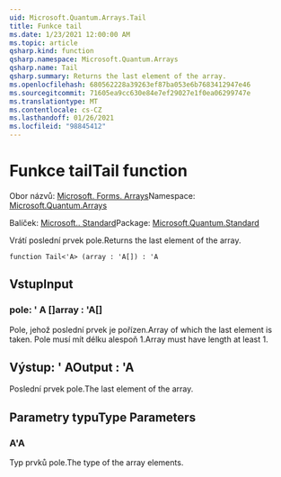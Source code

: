 ```yaml
---
uid: Microsoft.Quantum.Arrays.Tail
title: Funkce tail
ms.date: 1/23/2021 12:00:00 AM
ms.topic: article
qsharp.kind: function
qsharp.namespace: Microsoft.Quantum.Arrays
qsharp.name: Tail
qsharp.summary: Returns the last element of the array.
ms.openlocfilehash: 680562228a39263ef87ba053e6b7683412947e46
ms.sourcegitcommit: 71605ea9cc630e84e7ef29027e1f0ea06299747e
ms.translationtype: MT
ms.contentlocale: cs-CZ
ms.lasthandoff: 01/26/2021
ms.locfileid: "98845412"
---
```

# <a name="tail-function"></a><span data-ttu-id="5e04a-102">Funkce tail</span><span class="sxs-lookup"><span data-stu-id="5e04a-102">Tail function</span></span>

<span data-ttu-id="5e04a-103">Obor názvů: [Microsoft. Forms. Arrays](xref:Microsoft.Quantum.Arrays)</span><span class="sxs-lookup"><span data-stu-id="5e04a-103">Namespace: [Microsoft.Quantum.Arrays](xref:Microsoft.Quantum.Arrays)</span></span>

<span data-ttu-id="5e04a-104">Balíček: [Microsoft.. Standard](https://nuget.org/packages/Microsoft.Quantum.Standard)</span><span class="sxs-lookup"><span data-stu-id="5e04a-104">Package: [Microsoft.Quantum.Standard](https://nuget.org/packages/Microsoft.Quantum.Standard)</span></span>


<span data-ttu-id="5e04a-105">Vrátí poslední prvek pole.</span><span class="sxs-lookup"><span data-stu-id="5e04a-105">Returns the last element of the array.</span></span>

```qsharp
function Tail<'A> (array : 'A[]) : 'A
```


## <a name="input"></a><span data-ttu-id="5e04a-106">Vstup</span><span class="sxs-lookup"><span data-stu-id="5e04a-106">Input</span></span>

### <a name="array--a"></a><span data-ttu-id="5e04a-107">pole: ' A []</span><span class="sxs-lookup"><span data-stu-id="5e04a-107">array : 'A[]</span></span>

<span data-ttu-id="5e04a-108">Pole, jehož poslední prvek je pořízen.</span><span class="sxs-lookup"><span data-stu-id="5e04a-108">Array of which the last element is taken.</span></span> <span data-ttu-id="5e04a-109">Pole musí mít délku alespoň 1.</span><span class="sxs-lookup"><span data-stu-id="5e04a-109">Array must have length at least 1.</span></span>



## <a name="output--a"></a><span data-ttu-id="5e04a-110">Výstup: ' A</span><span class="sxs-lookup"><span data-stu-id="5e04a-110">Output : 'A</span></span>

<span data-ttu-id="5e04a-111">Poslední prvek pole.</span><span class="sxs-lookup"><span data-stu-id="5e04a-111">The last element of the array.</span></span>

## <a name="type-parameters"></a><span data-ttu-id="5e04a-112">Parametry typu</span><span class="sxs-lookup"><span data-stu-id="5e04a-112">Type Parameters</span></span>

### <a name="a"></a><span data-ttu-id="5e04a-113">A</span><span class="sxs-lookup"><span data-stu-id="5e04a-113">'A</span></span>

<span data-ttu-id="5e04a-114">Typ prvků pole.</span><span class="sxs-lookup"><span data-stu-id="5e04a-114">The type of the array elements.</span></span>